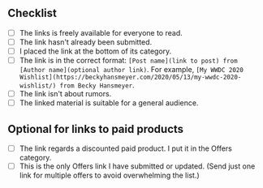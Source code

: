 ## Checklist
* [ ] The links is freely available for everyone to read.
* [ ] The link hasn't already been submitted.
* [ ] I placed the link at the bottom of its category.
* [ ] The link is in the correct format: `[Post name](link to post) from [Author name](optional author link)`. For example, `[My WWDC 2020 Wishlist](https://beckyhansmeyer.com/2020/05/13/my-wwdc-2020-wishlist/) from Becky Hansmeyer`.
* [ ] The link isn't about rumors.
* [ ] The linked material is suitable for a general audience.

## Optional for links to paid products
* [ ] The link regards a discounted paid product. I put it in the Offers category.
* [ ] This is the only Offers link I have submitted or updated. (Send just one link for multiple offers to avoid overwhelming the list.)
